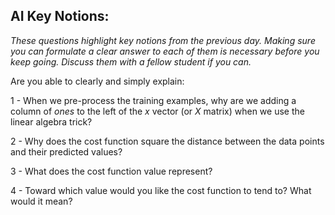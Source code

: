 ## AI Key Notions: 
*These questions highlight key notions from the previous day. Making sure you can formulate a clear answer to each of them is necessary before you keep going. Discuss them with a fellow student if you can.*

Are you able to clearly and simply explain:

1 - When we pre-process the training examples, why are we adding a column of *ones* to the left of the $x$ vector (or $X$ matrix) when we use the linear algebra trick?   

2 - Why does the cost function square the distance between the data points and their predicted values?

3 - What does the cost function value represent?

4 - Toward which value would you like the cost function to tend to? What would it mean? 
